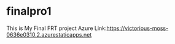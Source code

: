 # finalpro1
This is My Final FRT project
Azure Link:https://victorious-moss-0636e0310.2.azurestaticapps.net

